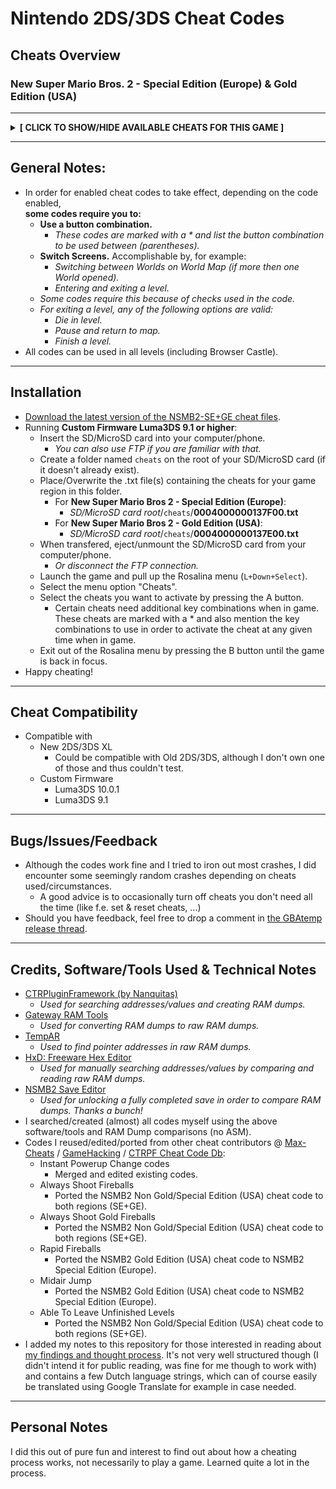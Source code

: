# Nintendo 2DS/3DS Cheat Codes

## Cheats Overview

### New Super Mario Bros. 2 - Special Edition (Europe) & Gold Edition (USA)
**************************************************
**<details><summary>[ CLICK TO SHOW/HIDE AVAILABLE CHEATS FOR THIS GAME ]</summary>**
<p>

> Character Modifier
> ----------------------------------
  - `Play as Mario`
  - `Play as Luigi`
    - *Even when game not beaten.*
  - `No Hat`
    - *Doesn't require max (1110) lives.*
  - `Half Sized Mario/Luigi`
    - *When in level. Does not affect hitbox.<br />Turn off when Mega Mario/Luigi PowerUp wears off in order to unfreeze game.*
  - `Double Sized Mario/Luigi`
    - *When in level. Does not affect hitbox.<br />Turn off when Mega Mario/Luigi PowerUp wears off in order to unfreeze game.*
  - `Invisible Mario/Luigi`
    - *When in level. Does not affect hitbox.<br />Turn off when Mega Mario/Luigi PowerUp wears off in order to unfreeze game.*
> Instant PowerUps
> ----------------------------------
  - `(L+Down) Small Mario/Luigi`
  - `(L+Left) Big Mario/Luigi`
  - `(L+Right) Fire Mario/Luigi`
  - `(L+Up) Tanooki Mario/Luigi`
  - `(R+Down) Mini Mario/Luigi`
  - `(R+Right) Gold Mario/Luigi`
  - `(R+Up) White Tanooki Mario/Luigi`
> ----------------------------------
- `Always White Tanooki Suit (Invincible)`
- `Always Full Tanooki Pwing Gauge`
- `Always Star Power (Invincible+Speed)`
- `Always Gold Block Head (Unlimited Coins)`
  - *Start each level as Gold Block Head. Has unlimited coins. Getting hit loses it temporarily.*
> ----------------------------------
- `Always Shoot Fireballs`
- `Always Shoot Gold Fireballs`
- `Rapid Fireballs`
  - *Works for Fire and Gold Mario/Luigi and in combination with above Fireball codes.*
- `Mid-air Jump`
> Unlocks
> ----------------------------------
  - `(L+R+Left+A) Everything (5 Star Save)`
    - *For currently opened save file:*
      - *Max lives (1110), Three Crowns & No Hat Mario/Luigi.*
      - *All levels opened & cleared (including Rainbow Levels & Toad Houses).*
      - *All Star Coins in Worlds 1-6 and Mushroom/Flower Worlds collected.*
      - *All Moon Coins in Star World collected.*
      - *All paths opened (the ones that cost Star/Moon coins + all hidden exits).*
    - *Additionally:*
      - *Sets Star/Moon counter to zero since all star pathways are opened.*
      - *Enables a Flying Gold Coin Block.*
      - *Puts a Star in Item Box.*
    - *Results in a 5 Shiny Star save game when saved.*
  - `Max Lives (Three Crowns)`
  - `5 Lives`
  - `Enable Gold Leaf Block (All Levels)`
  - `Disable Gold Leaf Block (All Levels)`
  - `Flying Gold Coin Block (At Level Start)`
  - `All Star Coins (All Levels)`
  - `Reset Star Coins (All Levels)`
  - `All Moon Coins (All Star Levels)`
  - `Reset Moon Coins (All Star Levels)`
  - `9999 Coin Score (All Levels)`
  - `0000 Coin Score (All Levels)`
  - `219 Star/Moon Coins (Counter)`
  - `000 Star/Moon Coins (Counter)`
  - `9999999 Total Coins (Counter)`
  - `1000000 Total Coins (Counter)`
  - `0000000 Total Coins (Counter)`
> ----------------------------------
- `3 Star/Moon Coins Collected (Per Level)`
  - *Per level code. Registers after finishing level.*
- `Able To Leave Unfinished Levels`
  - *Press Down at pause screen to highlight and enable level exit.*
- `Infinite Time`
> Quick Presets
> ----------------------------------
  - `Easy Peasy Level Easy`
    - *Star Power*
    - *Mid-air Jump*
    - *Infinite Time*
  - `Coin Rusher`
    - *Star Power*
    - *Gold Block Head*
    - *Rapid Gold Fireballs*
    - *Infinite Time*

</p>
</details>

**************************************************

## General Notes:
  - In order for enabled cheat codes to take effect, depending on the code enabled, <br />**some codes require you to:**
    - **Use a button combination.**
      - *These codes are marked with a * and list the button combination to be used between (parentheses).*
    - **Switch Screens.** Accomplishable by, for example:
      - *Switching between Worlds on World Map (if more then one World opened).*
      - *Entering and exiting a level.*
	- *Some codes require this because of checks used in the code.*
	- *For exiting a level, any of the following options are valid:*
	  - *Die in level.*
	  - *Pause and return to map.*
	  - *Finish a level.*
  - All codes can be used in all levels (including Browser Castle).

**************************************************

## Installation
- [Download the latest version of the NSMB2-SE+GE cheat files](https://github.com/KimDebroye/N3DS-Cheat-Codes/releases/).
- Running **Custom Firmware Luma3DS 9.1 or higher**:
  - Insert the SD/MicroSD card into your computer/phone.
    - *You can also use FTP if you are familiar with that.*
  - Create a folder named `cheats` on the root of your SD/MicroSD card (if it doesn't already exist).
  - Place/Overwrite the .txt file(s) containing the cheats for your game region in this folder.
    - For **New Super Mario Bros 2 - Special Edition (Europe)**:
      - *SD/MicroSD card root*/`cheats`/**0004000000137F00.txt**
    - For **New Super Mario Bros 2 - Gold Edition (USA)**:
      - *SD/MicroSD card root*/`cheats`/**0004000000137E00.txt**
  - When transfered, eject/unmount the SD/MicroSD card from your computer/phone.
    - *Or disconnect the FTP connection.*
  - Launch the game and pull up the Rosalina menu (`L+Down+Select`).
  - Select the menu option "Cheats".
  - Select the cheats you want to activate by pressing the A button.
    - Certain cheats need additional key combinations when in game. These cheats are marked with a * and also mention the key combinations to use in order to activate the cheat at any given time when in game.
  - Exit out of the Rosalina menu by pressing the B button until the game is back in focus.
- Happy cheating!
  
**************************************************

## Cheat Compatibility
- Compatible with
  - New 2DS/3DS XL
    - Could be compatible with Old 2DS/3DS, although I don't own one of those and thus couldn't test.
  - Custom Firmware
    - Luma3DS 10.0.1
    - Luma3DS 9.1
    
**************************************************

## Bugs/Issues/Feedback
- Although the codes work fine and I tried to iron out most crashes,
I did encounter some seemingly random crashes depending on cheats used/circumstances.
  - A good advice is to occasionally turn off cheats you don't need all the time (like f.e. set & reset cheats, ...)
- Should you have feedback, feel free to drop a comment in [the GBAtemp release thread](https://gbatemp.net/threads/release-new-super-mario-bros-2-gold-special-edition-cheat-codes.550034/).
    
**************************************************

## Credits, Software/Tools Used & Technical Notes
- [CTRPluginFramework (by Nanquitas)](https://github.com/Nanquitas/CTRPluginFramework-BlankTemplate)
  - *Used for searching addresses/values and creating RAM dumps.*
- [Gateway RAM Tools](https://www.maxconsole.com/threads/tool-gateway-ram-tools.40776/)
  - *Used for converting RAM dumps to raw RAM dumps.*
- [TempAR](https://raing3.gshi.org/files/psp/tools/pointer_searcher.zip)
  - *Used to find pointer addresses in raw RAM dumps.*
- [HxD: Freeware Hex Editor](https://mh-nexus.de/en/hxd/)
  - *Used for manually searching addresses/values by comparing and reading raw RAM dumps.*
- [NSMB2 Save Editor](https://gbatemp.net/threads/release-new-super-mario-bros-2-save-editor.396734/)
  - *Used for unlocking a fully completed save in order to compare RAM dumps. Thanks a bunch!*
- I searched/created (almost) all codes myself using the above software/tools and RAM Dump comparisons (no ASM).
- Codes I reused/edited/ported from other cheat contributors
@ [Max-Cheats](https://www.max-cheats.com/view.php?ItemID=206) / [GameHacking](https://gamehacking.org/game/115234) / [CTRPF Cheat Code Db](https://github.com/JourneyOver/CTRPF-AR-CHEAT-CODES/blob/master/Cheats/New%20Super%20Mario%20Bros.%202%20(Gold%20Edition)%20(USA)/0004000000137E00.txt):
  - Instant Powerup Change codes
  	- Merged and edited existing codes.
  - Always Shoot Fireballs
  	- Ported the NSMB2 Non Gold/Special Edition (USA) cheat code to both regions (SE+GE).
  - Always Shoot Gold Fireballs
  	- Ported the NSMB2 Non Gold/Special Edition (USA) cheat code to both regions (SE+GE).
  - Rapid Fireballs
  	- Ported the NSMB2 Gold Edition (USA) cheat code to NSMB2 Special Edition (Europe).
  - Midair Jump
  	- Ported the NSMB2 Gold Edition (USA) cheat code to NSMB2 Special Edition (Europe).
  - Able To Leave Unfinished Levels
  	- Ported the NSMB2 Non Gold/Special Edition (USA) cheat code to both regions (SE+GE).
- I added my notes to this repository for those interested in reading about [my findings and thought process](https://github.com/KimDebroye/N3DS-Cheat-Codes/blob/master/_Findings%20%26%20Thoughts/(NSMB2%20-%20SE%2BGE)%20Findings%20%26%20Thoughts.txt). It's not very well structured though (I didn't intend it for public reading, was fine for me though to work with) and contains a few Dutch language strings, which can of course easily be translated using Google Translate for example in case needed.

**************************************************

## Personal Notes
I did this out of pure fun and interest to find out about how a cheating process works, not necessarily to play a game.
Learned quite a lot in the process.
